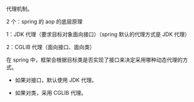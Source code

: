 



代理机制。 

2 个：spring 的 aop 的底层原理 

1：JDK 代理（要求目标对象面向接口）（spring 默认的代理方式是 JDK 代理） 

2：CGLIB 代理（面向接口、面向类）  





在 spring 中，框架会根据目标类是否实现了接口来决定采用哪种动态代理的方式。 

- 如果对接口，默认使用 JDK 代理。 

- 如果对类，采用 CGLIB 代理。  

